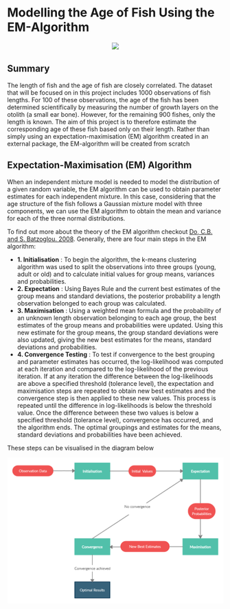 # **Modelling the Age of Fish Using the EM-Algorithm**

<p align="center">
  <img src="https://user-images.githubusercontent.com/86531906/127075226-56616c10-c44a-459d-b9ee-2a28c6fb4748.png" />
</p>

## **Summary**
The length of fish and the age of fish are closely correlated. The dataset that will be focused on in this project includes 1000 observations of fish lengths. For 100 of these observations, the age of the fish has been determined scientifically by measuring the number of growth layers on the otolith (a small ear bone). However, for the remaining 900 fishes, only the length is known. The aim of this project is to therefore estimate the corresponding age of these fish based only on their length. Rather than simply using an expectation-maximisation (EM) algorithm created in an external package, the EM-algorithm will be created from scratch

## **Expectation-Maximisation (EM) Algorithm**
When an independent mixture model is needed to model the distribution of a given random variable, the EM algorithm can be used to obtain parameter estimates for each independent mixture. In this case, considering that the age structure of the fish follows a Gaussian mixture model with three components, we can use the EM algorithm to obtain the mean and variance for each of the three normal distributions. 

To find out more about the theory of the EM algorithm checkout [Do, C.B. and S. Batzoglou. 2008](https://www.nature.com/articles/nbt1406). Generally, there are four main steps in the EM algorithm:

* **1\. Initialisation** :  To begin the algorithm, the k-means clustering algorithm was used to split the observations into three groups (young, adult or old) and to calculate initial values for group means, variances and probabilities.
* **2\. Expectation** :  Using Bayes Rule and the current best estimates of the group means and standard deviations, the posterior probability a length observation belonged to each group was calculated.
* **3\. Maximisation** :  Using a weighted mean formula and the probability of an unknown length observation belonging to each age group, the best estimates of the group means and probabilities were updated. Using this new estimate for the group means, the group standard deviations were also updated, giving the new best estimates for the means, standard deviations and probabilities.
* **4\. Convergence Testing** :  To test if convergence to the best grouping and parameter estimates has occurred, the log-likelihood was computed at each iteration and compared to the log-likelihood of the previous iteration. If at any iteration the difference between the log-likelihoods are above a specified threshold (tolerance level), the expectation and maximisation steps are repeated to obtain new best estimates and the convergence step is then applied to these new values. This process is repeated until the difference in log-likelihoods is below the threshold value. Once the difference between these two values is below a specified threshold (tolerance level), convergence has occurred, and the algorithm ends. The optimal groupings and estimates for the means, standard deviations and probabilities have been achieved.

These steps can be visualised in the diagram below

<p align="center">
  <img src="https://github.com/DeanLundie/Fish-Ages/blob/main/Flowchart%20-%20Implementation.jpg" />
</p>
